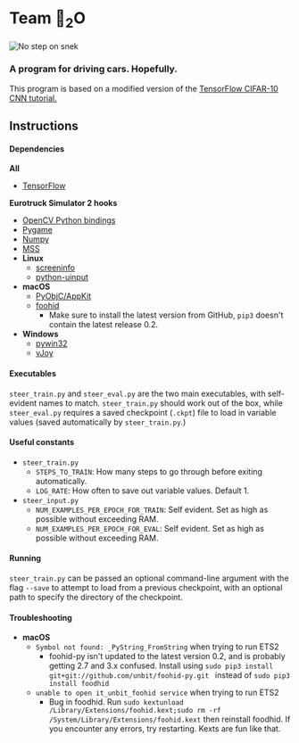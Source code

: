 # Team 🐍<sub>2</sub>O

![No step on snek](https://i.imgur.com/c4EYfd9.png)

### A program for driving cars. Hopefully.

This program is based on a modified version of the [TensorFlow CIFAR-10 CNN tutorial.](http://tensorflow.org/tutorials/deep_cnn/)


## Instructions

#### Dependencies
**All**
- [TensorFlow](https://www.tensorflow.org)

**Eurotruck Simulator 2 hooks**
- [OpenCV Python bindings](http://docs.opencv.org/3.2.0/d6/d00/tutorial_py_root.html)
- [Pygame](https://www.pygame.org/news)
- [Numpy](https://github.com/numpy/numpy)
- [MSS](https://pypi.python.org/pypi/mss/)
- **Linux**
  - [screeninfo](https://pypi.python.org/pypi/screeninfo)
  - [python-uinput](https://github.com/tuomasjjrasanen/python-uinput)
- **macOS**
  - [PyObjC/AppKit](https://pythonhosted.org/pyobjc/)
  - [foohid](https://github.com/unbit/foohid-py)
    - Make sure to install the latest version from GitHub, `pip3` doesn't contain the latest release 0.2.
- **Windows**
  - [pywin32](https://sourceforge.net/projects/pywin32/)
  - [vJoy](http://vjoystick.sourceforge.net/site/)

#### Executables
`steer_train.py` and `steer_eval.py` are the two main executables, with self-evident names to match. `steer_train.py` should work out of the box, while `steer_eval.py` requires a saved checkpoint (`.ckpt`) file to load in variable values (saved automatically by `steer_train.py`.)

#### Useful constants
- `steer_train.py`
  - `STEPS_TO_TRAIN`: How many steps to go through before exiting automatically. 
  - `LOG_RATE`: How often to save out variable values. Default 1.
- `steer_input.py`
  - `NUM_EXAMPLES_PER_EPOCH_FOR_TRAIN`: Self evident. Set as high as possible without exceeding RAM.
  - `NUM_EXAMPLES_PER_EPOCH_FOR_EVAL`: Self evident. Set as high as possible without exceeding RAM.
 
#### Running
`steer_train.py` can be passed an optional command-line argument with the flag `--save` to attempt to load from a previous checkpoint, with an optional path to specify the directory of the checkpoint.

#### Troubleshooting

- **macOS**
  - `Symbol not found: _PyString_FromString` when trying to run ETS2
    - foohid-py isn't updated to the latest version 0.2, and is probably getting 2.7 and 3.x confused. Install using `sudo pip3 install git+git://github.com/unbit/foohid-py.git
 ` instead of `sudo pip3 install foodhid`
  - `unable to open it_unbit_foohid service` when trying to run ETS2 
    - Bug in foodhid. Run `sudo kextunload /Library/Extensions/foohid.kext;sudo rm -rf /System/Library/Extensions/foohid.kext` then reinstall foodhid. If you encounter any errors, try restarting. Kexts are fun like that.